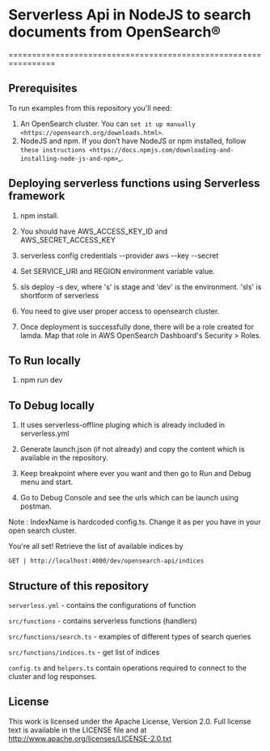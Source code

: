 # Serverless Api in NodeJS to search documents from OpenSearch® 
================================================================

Prerequisites
-------------

To run examples from this repository you'll need:

1. An OpenSearch cluster. You can `set it up manually <https://opensearch.org/downloads.html>`.
2. NodeJS and npm. If you don’t have NodeJS or npm installed, follow `these instructions <https://docs.npmjs.com/downloading-and-installing-node-js-and-npm>`_.


Deploying serverless functions using Serverless framework 
---------------------------------------------------------

1. npm install.

2. You should have AWS_ACCESS_KEY_ID and AWS_SECRET_ACCESS_KEY

3. serverless config credentials --provider aws --key <key> --secret <secret-key>

4. Set SERVICE_URI and REGION environment variable value.

5. sls deploy -s dev, where 's' is stage and 'dev' is the environment. 'sls' is shortform of serverless

6. You need to give user proper access to opensearch cluster.

7. Once deployment is successfully done, there will be a role created for lamda. Map that role in AWS OpenSearch Dashboard's Security > Roles.

To Run locally
----------------
1. npm run dev

To Debug locally
-----------------

1. It uses serverless-offline pluging which is already included in serverless.yml

2. Generate launch.json (if not already) and copy the content which is available in the repository.

3. Keep breakpoint where ever you want and then go to Run and Debug menu and start.

4. Go to Debug Console and see the urls which can be launch using postman.


Note : IndexName is hardcoded config.ts. Change it as per you have in your open search cluster.

You're all set! Retrieve the list of available indices by  

    GET | http://localhost:4000/dev/opensearch-api/indices


Structure of this repository
----------------------------

`serverless.yml` - contains the configurations of function

`src/functions` - contains serverless functions (handlers)

`src/functions/search.ts` - examples of different types of search queries

`src/functions/indices.ts` - get list of indices

`config.ts` and `helpers.ts` contain operations required to connect to the cluster and log responses.


License
-------

This work is licensed under the Apache License, Version 2.0. Full license text is available in the LICENSE file and at http://www.apache.org/licenses/LICENSE-2.0.txt





